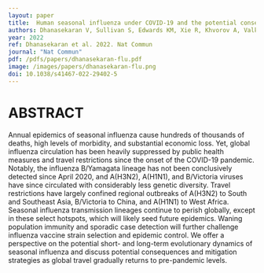 ```yaml
---
layout: paper
title:  Human seasonal influenza under COVID-19 and the potential consequences of influenza lineage elimination.
authors: Dhanasekaran V, Sullivan S, Edwards KM, Xie R, Khvorov A, Valkenburg SA, Cowling BJ, Barr IG.
year: 2022
ref: Dhanasekaran et al. 2022. Nat Commun
journal: "Nat Commun"
pdf: /pdfs/papers/dhanasekaran-flu.pdf
image: /images/papers/dhanasekaran-flu.png
doi: 10.1038/s41467-022-29402-5
---
```


# ABSTRACT
Annual epidemics of seasonal influenza cause hundreds of thousands of deaths, high levels of morbidity, and substantial economic loss. Yet, global influenza circulation has been heavily suppressed by public health measures and travel restrictions since the onset of the COVID-19 pandemic. Notably, the influenza B/Yamagata lineage has not been conclusively detected since April 2020, and A(H3N2), A(H1N1), and B/Victoria viruses have since circulated with considerably less genetic diversity. Travel restrictions have largely confined regional outbreaks of A(H3N2) to South and Southeast Asia, B/Victoria to China, and A(H1N1) to West Africa. Seasonal influenza transmission lineages continue to perish globally, except in these select hotspots, which will likely seed future epidemics. Waning population immunity and sporadic case detection will further challenge influenza vaccine strain selection and epidemic control. We offer a perspective on the potential short- and long-term evolutionary dynamics of seasonal influenza and discuss potential consequences and mitigation strategies as global travel gradually returns to pre-pandemic levels.